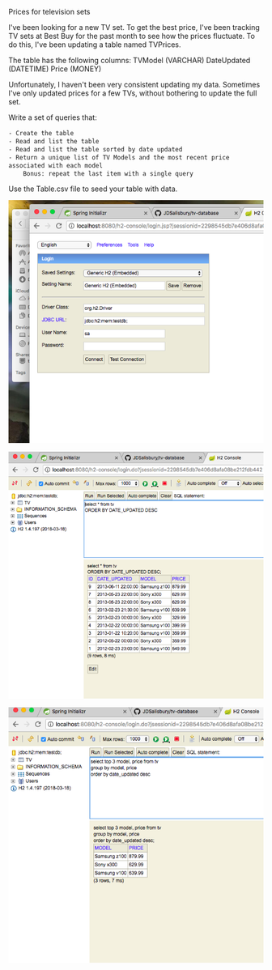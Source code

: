 
Prices for television sets

I've been looking for a new TV set. To get the best price, I've been tracking TV sets at Best Buy for the past month to see how the prices fluctuate. To do this, I've been updating a table named TVPrices.

The table has the following columns:
	TVModel (VARCHAR)
	DateUpdated (DATETIME)
	Price (MONEY)

Unfortunately, I haven't been very consistent updating my data. Sometimes I've only updated prices for a few TVs, without bothering to update the full set.

Write a set of queries that:

	- Create the table
	- Read and list the table
	- Read and list the table sorted by date updated
	- Return a unique list of TV Models and the most recent price associated with each model
		Bonus: repeat the last item with a single query

Use the Table.csv file to seed your table with data.

![Site](/images/database_is_g2g.png)


![Site](/images/table_sorted_by_date_updated.png)


![Site](/images/unique_model_recent_price.png)
